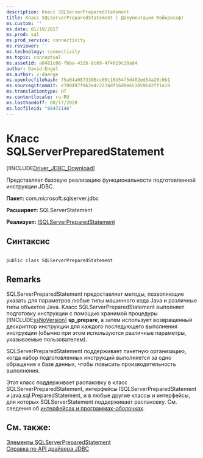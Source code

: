 ```yaml
---
description: Класс SQLServerPreparedStatement
title: Класс SQLServerPreparedStatement | Документация Майкрософт
ms.custom: ''
ms.date: 01/19/2017
ms.prod: sql
ms.prod_service: connectivity
ms.reviewer: ''
ms.technology: connectivity
ms.topic: conceptual
ms.assetid: a8481c06-fbba-432b-8c69-4f4619c20ad4
author: David-Engel
ms.author: v-daenge
ms.openlocfilehash: 75a04a0873308cc09c16b54f5d482ed54a20c0b1
ms.sourcegitcommit: e700497f962e4c2274df16d9e651059b42ff1a10
ms.translationtype: HT
ms.contentlocale: ru-RU
ms.lasthandoff: 08/17/2020
ms.locfileid: "88472146"
---
```

# <a name="sqlserverpreparedstatement-class"></a>Класс SQLServerPreparedStatement
[!INCLUDE[Driver_JDBC_Download](../../../includes/driver_jdbc_download.md)]

  Представляет базовую реализацию функциональности подготовленной инструкции JDBC.  
  
 **Пакет:** com.microsoft.sqlserver.jdbc  
  
 **Расширяет:** SQLServerStatement  
  
 **Реализует:** [ISQLServerPreparedStatement](../../../connect/jdbc/reference/isqlserverpreparedstatement-interface.md)  
  
## <a name="syntax"></a>Синтаксис  
  
```  
  
public class SQLServerPreparedStatement  
```  
  
## <a name="remarks"></a>Remarks  
 SQLServerPreparedStatement предоставляет методы, позволяющие указать для параметров любые типы машинного кода Java и различные типы объектов Java. Класс SQLServerPreparedStatement выполняет подготовку инструкции с помощью хранимой процедуры [!INCLUDE[ssNoVersion](../../../includes/ssnoversion-md.md)] **sp_prepare**, а затем использует возвращенный дескриптор инструкции для каждого последующего выполнения инструкции (обычно при этом используются различные параметры, указываемые пользователем).  
  
 SQLServerPreparedStatement поддерживает пакетную организацию, когда набор подготовленных инструкций выполняется за одно обращение к базе данных, чтобы повысить производительность выполнения.  
  
 Этот класс поддерживает распаковку в класс SQLServerPreparedStatement, интерфейсы ISQLServerPreparedStatement и java.sql.PreparedStatement, и в любые другие классы и интерфейсы, для которых SQLServerStatement поддерживает распаковку. См. сведения об [интерфейсах и программах-оболочках](../../../connect/jdbc/wrappers-and-interfaces.md).  
  
## <a name="see-also"></a>См. также:  
 [Элементы SQLServerPreparedStatement](../../../connect/jdbc/reference/sqlserverpreparedstatement-members.md)   
 [Справка по API драйвера JDBC](../../../connect/jdbc/reference/jdbc-driver-api-reference.md)  
  
  
